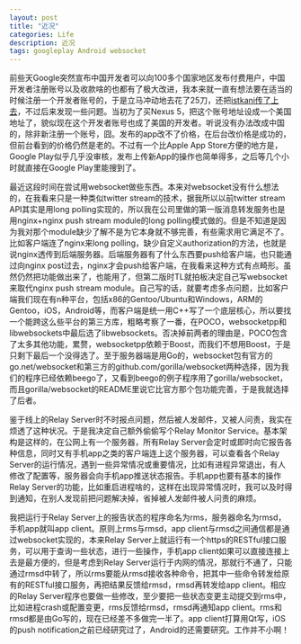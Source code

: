 ```yaml
---
layout: post
title: "近况"
categories: Life
description: 近况
tags: googleplay Android websocket
---
```

前些天Google突然宣布中国开发者可以向100多个国家地区发布付费用户，中国开发者注册账号以及收款啥的也都有了极大改进，我本来就一直有想法要在适当的时候注册一个开发者账号的，于是立马冲动地去花了25刀，还把[istkani传了上去](https://play.google.com/store/apps/details?id=com.dfordsoft.istkani)，不过后来发现一些问题。当初为了买Nexus 5，把这个账号地址设成一个美国地址了，貌似现在这个开发者账号也成了美国的开发者。听说没有办法改成中国的，除非新注册一个账号，囧。发布的app改不了价格，在后台改价格是成功的，但前台看到的价格仍然是老的。不过有一个比Apple App Store方便的地方是，Google Play似乎几乎没审核，发布上传新App的操作也简单得多，之后等几个小时就直接在Google Play里能搜到了。

最近这段时间在尝试用websocket做些东西。本来对websocket没有什么想法的，在我看来只是一种类似twitter stream的技术，据我所以以前twitter stream API其实是用long polling实现的，所以我在公司里做的第一版消息转发服务也是用nginx+nginx push stream module的long polling模式做的。但是不知道是因为我对那个module缺少了解不是为它本身就不够完善，有些需求用它满足不了。比如客户端连了nginx来long polling，缺少自定义authorization的方法，也就是说nginx透传到后端服务器。后端服务器有了什么东西要push给客户端，也只能通过向nginx post过去，nginx才会push给客户端，在我看来这种方式有点畸形。虽然仍然把功能做出来了，也能用了，但第二版时TL就拍板决定自己写websocket来取代nginx push stream module。自己写的话，就要考虑多点问题，比如客户端我们现在有n种平台，包括x86的Gentoo/Ubuntu和Windows，ARM的Gentoo，iOS，Android等，而客户端是统一用C++写了一个底层核心，所以要找一个能跨这么些平台的第三方库，粗略考察了一番，在POCO，websocketpp和libwebsockets中最后选了libwebsockets。否决掉前两者的理由是，POCO包含了太多其他功能，累赘，websocketpp依赖于Boost，而我们不想用Boost，于是只剩下最后一个没得选了。至于服务器端是用Go的，websocket包有官方的go.net/websocket和第三方的github.com/gorilla/websocket两种选择，因为我们的程序已经依赖beego了，又看到beego的例子程序用了gorilla/websocket，而且gorilla/websocket的README里说它比官方那个包功能完善，于是我就选择了后者。

鉴于线上的Relay Server时不时报点问题，然后被人发邮件，又被人问责，我实在烦透了这种状况。于是我决定自己额外偷偷写个Relay Monitor Service。基本架构是这样的，在公网上有一个服务器，所有Relay Server会定时或即时向它报告各种信息，同时又有手机app之类的客户端连上这个服务器，可以查看各个Relay Server的运行情况，遇到一些异常情况或重要情况，比如有进程异常退出，有人修改了配置等，服务器会向手机app推送状态报告。手机app也要有基本的操作Relay Server的功能，比如重启进程啥的，这样在出现异常情况时，我可以及时得到通知，在别人发现前把问题解决掉，省掉被人发邮件被人问责的麻烦。

我把运行于Relay Server上的报告状态的程序命名为rms，服务器命名为rmsd，手机app就叫app client。原则上rms与rmsd，app client与rmsd之间通信都是通过websocket实现的，本来Relay Server上就运行有一个https的RESTful接口服务，可以用于查询一些状态，进行一些操作，手机app client如果可以直接连接上去是最方便的，但是考虑到Relay Server运行于内网的情况，那就行不通了，只能通过rmsd中转了，所以rms要能从rmsd接收各种命令，把其中一些命令转发给原有的RESTful接口服务，再把结果反馈给rmsd，rmsd再转发给app client。相应的Relay Server程序也要做一些修改，至少要把一些状态变更主动提交到rms中，比如进程crash或配置变更，rms反馈给rmsd，rmsd再通知app client。rms和rmsd都是由Go写的，现在已经差不多做完一半了。app client打算用Qt写，iOS的push notification之前已经研究过了，Android的还需要研究。工作并不小啊！
